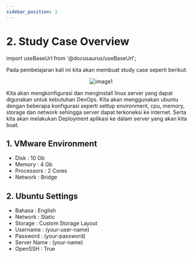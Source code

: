 ```yaml
---
sidebar_position: 2
---
```


# 2. Study Case Overview

import useBaseUrl from '@docusaurus/useBaseUrl';

Pada pembelajaran kali ini kita akan membuat study case seperti berikut:

  <center>
  <img alt="image1" src={useBaseUrl('img/docs/doc60.png')}/>
  </center>

Kita akan mengkonfigurasi dan menginstall linux server yang dapat digunakan untuk kebutuhan DevOps. Kita akan menggunakan ubuntu dengan beberapa konfigurasi seperti settup environment, cpu, memory, storage dan network sehingga server dapat terkoneksi ke internet. Serta kita akan melakukan Deployment aplikasi ke dalam server yang akan kita buat.

## 1. VMware Environment

- Disk : 10 Gb
- Memory : 4 Gb
- Processors : 2 Cores
- Network : Bridge

## 2. Ubuntu Settings

- Bahasa : English
- Network : Static
- Storage : Custom Storage Layout
- Username : (your-user-name)
- Password : (your-password)
- Server Name : (your-name)
- OpenSSH : True

